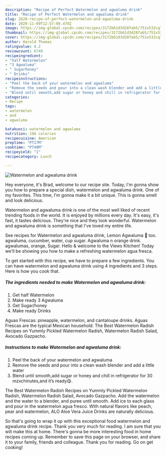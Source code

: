 ```yaml
---
description: "Recipe of Perfect Watermelon and agwaluma drink"
title: "Recipe of Perfect Watermelon and agwaluma drink"
slug: 2620-recipe-of-perfect-watermelon-and-agwaluma-drink
date: 2020-11-09T12:57:09.470Z
image: https://img-global.cpcdn.com/recipes/3172b61d3d28fab5/751x532cq70/watermelon-and-agwaluma-drink-recipe-main-photo.jpg
thumbnail: https://img-global.cpcdn.com/recipes/3172b61d3d28fab5/751x532cq70/watermelon-and-agwaluma-drink-recipe-main-photo.jpg
cover: https://img-global.cpcdn.com/recipes/3172b61d3d28fab5/751x532cq70/watermelon-and-agwaluma-drink-recipe-main-photo.jpg
author: Harold Thomas
ratingvalue: 4.2
reviewcount: 6749
recipeingredient:
- "half Watermelon"
- "3 Agwaluma"
- " Sugarhoney"
- " Drinks"
recipeinstructions:
- "Peel the back of your watermelon and agwaluma"
- "Remove the seeds and pour into a clean wash blender and add a little water"
- "Blend until smooth,add sugar or honey and chill in refrigerator for 30 mzxchinutes,and it’s ready😋."
categories:
- Recipe
tags:
- watermelon
- and
- agwaluma

katakunci: watermelon and agwaluma 
nutrition: 194 calories
recipecuisine: American
preptime: "PT17M"
cooktime: "PT40M"
recipeyield: "1"
recipecategory: Lunch

---
```



![Watermelon and agwaluma drink](https://img-global.cpcdn.com/recipes/3172b61d3d28fab5/751x532cq70/watermelon-and-agwaluma-drink-recipe-main-photo.jpg)

Hey everyone, it's Brad, welcome to our recipe site. Today, I'm gonna show you how to prepare a special dish, watermelon and agwaluma drink. One of my favorites. This time, I'm gonna make it a bit unique. This is gonna smell and look delicious.

Watermelon and agwaluma drink is one of the most well liked of recent trending foods in the world. It is enjoyed by millions every day. It's easy, it's fast, it tastes delicious. They're nice and they look wonderful. Watermelon and agwaluma drink is something that I've loved my entire life.

See recipes for Watermelon and agwaluma drink, Lemon Agwaluma 🥂 too. agwaluma, cucumber, water, cup sugar. Agwaluma n orange drink. agwalumas, orange, Sugar. Hello &amp; welcome to the Views Kitchen! Today we&#39;ll be showing you how to make a refreshing watermelon agua fresca.


To get started with this recipe, we have to prepare a few ingredients. You can have watermelon and agwaluma drink using 4 ingredients and 3 steps. Here is how you cook that.

<!--inarticleads1-->

##### The ingredients needed to make Watermelon and agwaluma drink:

1. Get half Watermelon
1. Make ready 3 Agwaluma
1. Get  Sugar/honey
1. Make ready  Drinks


Aguas Frescas: pineapple, watermelon, and cantaloupe drinks. Aguas Frescas are the typical Mexican household. The Best Watermelon Radish Recipes on Yummly Pickled Watermelon Radish, Watermelon Radish Salad, Avocado Gazpacho. 

<!--inarticleads2-->

##### Instructions to make Watermelon and agwaluma drink:

1. Peel the back of your watermelon and agwaluma
1. Remove the seeds and pour into a clean wash blender and add a little water
1. Blend until smooth,add sugar or honey and chill in refrigerator for 30 mzxchinutes,and it’s ready😋.


The Best Watermelon Radish Recipes on Yummly Pickled Watermelon Radish, Watermelon Radish Salad, Avocado Gazpacho. Add the watermelon and the water to a blender, and puree until smooth. Add ice to each glass and pour in the watermelon agua fresco. With natural flavors like peach, pear and watermelon, ALO Aloe Vera Juice Drinks are naturally delicious. 

So that's going to wrap it up with this exceptional food watermelon and agwaluma drink recipe. Thank you very much for reading. I am sure that you will make this at home. There's gonna be more interesting food in home recipes coming up. Remember to save this page on your browser, and share it to your family, friends and colleague. Thank you for reading. Go on get cooking!
